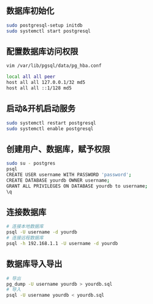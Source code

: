 ## 数据库初始化  
```sh
sudo postgresql-setup initdb
sudo systemctl start postgresql
```

## 配置数据库访问权限   
```sh
vim /var/lib/pgsql/data/pg_hba.conf

local all all peer
host all all 127.0.0.1/32 md5
host all all ::1/128 md5
```

## 启动&开机启动服务
```sh
sudo systemctl restart postgresql
sudo systemctl enable postgresql
```

## 创建用户、数据库，赋予权限
```sh
sudo su - postgres
psql
CREATE USER username WITH PASSWORD 'password';
CREATE DATABASE yourdb OWNER username;
GRANT ALL PRIVILEGES ON DATABASE yourdb to username;
\q
```

## 连接数据库
```sh
# 连接本地数据库
psql -U username -d yourdb
# 连接远程数据库
psql -h 192.168.1.1 -U username -d yourdb
```

## 数据库导入导出
```sh
# 导出
pg_dump -U username yourdb > yourdb.sql
# 导入
psql -U username yourdb < yourdb.sql
```

